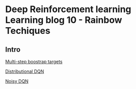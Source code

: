 # Deep Reinforcement learning Learning blog 10 - Rainbow Techiques
## Intro

[Multi-step boostrap targets](https://arxiv.org/abs/1602.01783)

[Distributional DQN](https://arxiv.org/abs/1707.06887)

[Noisy DQN](https://arxiv.org/abs/1706.10295)
